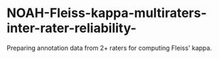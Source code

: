 # NOAH-Fleiss-kappa-multiraters-inter-rater-reliability-

Preparing annotation data from 2+ raters for computing Fleiss' kappa.
